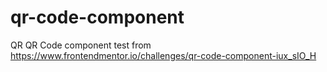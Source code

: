 # qr-code-component

QR QR Code component test from https://www.frontendmentor.io/challenges/qr-code-component-iux_sIO_H
